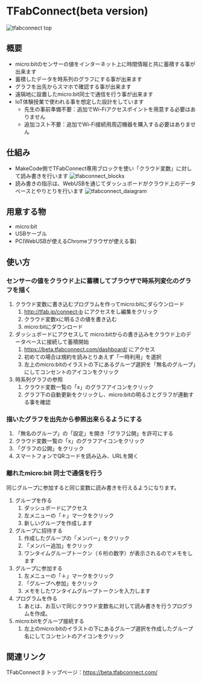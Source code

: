 # TFabConnect(beta version) 

![tfabconnect top](https://tfabworks.com/wp-content/uploads/tfabconnect-pct-768x590.jpg)

## 概要

- micro:bitのセンサーの値をインターネット上に時間情報と共に蓄積する事が出来ます
- 蓄積したデータを時系列のグラフにする事が出来ます
- グラフを出先からスマホで確認する事が出来ます
- 遠隔地に設置したmicro:bit同士で通信を行う事が出来ます
- IoT体験授業で使われる事を想定した設計をしています
    - 先生の事前準備不要：追加でWi-Fiアクセスポイントを用意する必要はありません
    - 追加コスト不要：追加でWi-Fi接続用周辺機器を購入する必要はありません

## 仕組み

- MakeCode側でTFabConnect専用ブロックを使い「クラウド変数」に対して読み書きを行います
![tfabconnect_blocks](https://beta.tfabconnect.com/img/contrivance_block.png)
- 読み書きの指示は、WebUSBを通じてダッシュボードがクラウド上のデータベースとやりとりを行います
![tfabconnect_daiagram](https://beta.tfabconnect.com/img/contrivance_figure_beta.png)

## 用意する物

- micro:bit 
- USBケーブル
- PC(WebUSBが使えるChromeブラウザが使える事)

## 使い方

### センサーの値をクラウド上に蓄積してブラウザで時系列変化のグラフを描く

1. クラウド変数に書き込むプログラムを作ってmicro:bitにダらウンロード
    1. http://tfab.jp/connect-b にアクセスをし編集をクリック
    1. クラウド変数xに明るさの値を書き込む
    1. micro:bitにダウンロード
1. ダッシュボードにアクセスして micro:bitからの書き込みをクラウド上のデータベースに接続して蓄積開始
    1. https://beta.tfabconnect.com/dashboard/ にアクセス
    1. 初めての場合は規約を読みとりあえず「一時利用」を選択
    1. 左上のmicro:bitのイラストの下にあるグループ選択を「無名のグループ」にしてコンセントのアイコンをクリック
1. 時系列グラフの参照
    1. クラウド変数一覧の「x」のグラフアイコンをクリック
    1. グラフ下の自動更新をクリックし、micro:bitの明るさとグラフが連動する事を確認

### 描いたグラフを出先から参照出来らるようにする

1. 「無名のグループ」の「設定」を開き「グラフ公開」を許可にする
1. クラウド変数一覧の「x」のグラフアイコンをクリック
1. 「グラフの公開」をクリック
1. スマートフォンでQRコードを読み込み、URLを開く

### 離れたmicro:bit 同士で通信を行う

同じグループに参加すると同じ変数に読み書きを行えるようになります。

1. グループを作る
    1. ダッシュボードにアクセス
    1. 左メニューの「＋」マークをクリック
    1. 新しいグループを作成します
1. グループに招待する
    1. 作成したグループの「メンバー」をクリック
    1. 「メンバー追加」をクリック
    1. ワンタイムグループトークン（６桁の数字）が表示されるのでメモをします
1. グループに参加する
    1. 左メニューの「＋」マークをクリック
    1. 「グループへ参加」をクリック
    1. メモをしたワンタイムグループトークンを入力します
1. プログラムを作る
    1. あとは、お互いで同じクラウド変数名に対して読み書きを行うプログラムを作成。
1. micro:bitをグループ接続する
    1. 左上のmicro:bitのイラストの下にあるグループ選択を作成したグループ名にしてコンセントのアイコンをクリック
    
## 関連リンク

TFabConnect β トップページ：https://beta.tfabconnect.com/



